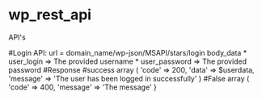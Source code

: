 # wp_rest_api
API's

#Login API:
    url = domain_name/wp-json/MSAPI/stars/login
    body_data
        * user_login => The provided username
        * user_password => The provided password
#Response
    #success
        array (
            'code' => 200,
            'data' => $userdata,
            'message' => 'The user has been logged in successfully'
        )
    #False
        array (
            'code' => 400,
            'message' => 'The message'
        }